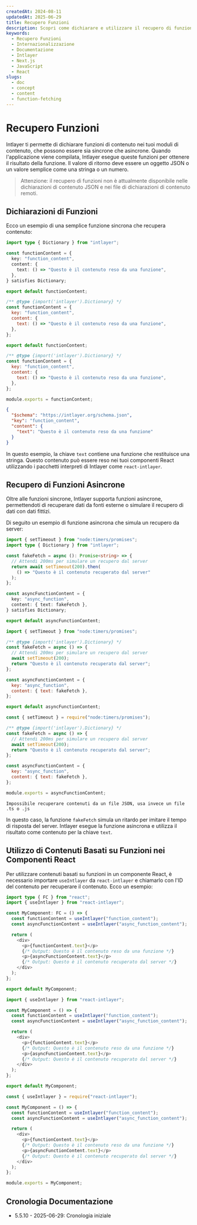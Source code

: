 ```yaml
---
createdAt: 2024-08-11
updatedAt: 2025-06-29
title: Recupero Funzioni
description: Scopri come dichiarare e utilizzare il recupero di funzioni nel tuo sito web multilingue. Segui i passaggi in questa documentazione online per configurare il tuo progetto in pochi minuti.
keywords:
  - Recupero Funzioni
  - Internazionalizzazione
  - Documentazione
  - Intlayer
  - Next.js
  - JavaScript
  - React
slugs:
  - doc
  - concept
  - content
  - function-fetching
---
```


# Recupero Funzioni

Intlayer ti permette di dichiarare funzioni di contenuto nei tuoi moduli di contenuto, che possono essere sia sincrone che asincrone. Quando l'applicazione viene compilata, Intlayer esegue queste funzioni per ottenere il risultato della funzione. Il valore di ritorno deve essere un oggetto JSON o un valore semplice come una stringa o un numero.

> Attenzione: il recupero di funzioni non è attualmente disponibile nelle dichiarazioni di contenuto JSON e nei file di dichiarazioni di contenuto remoti.

## Dichiarazioni di Funzioni

Ecco un esempio di una semplice funzione sincrona che recupera contenuto:

```typescript fileName="**/*.content.ts" contentDeclarationFormat="typescript"
import type { Dictionary } from "intlayer";

const functionContent = {
  key: "function_content",
  content: {
    text: () => "Questo è il contenuto reso da una funzione",
  },
} satisfies Dictionary;

export default functionContent;
```

```javascript fileName="**/*.content.mjs" contentDeclarationFormat="esm"
/** @type {import('intlayer').Dictionary} */
const functionContent = {
  key: "function_content",
  content: {
    text: () => "Questo è il contenuto reso da una funzione",
  },
};

export default functionContent;
```

```javascript fileName="**/*.content.cjs" contentDeclarationFormat="commonjs"
/** @type {import('intlayer').Dictionary} */
const functionContent = {
  key: "function_content",
  content: {
    text: () => "Questo è il contenuto reso da una funzione",
  },
};

module.exports = functionContent;
```

```json fileName="**/*.content.json" contentDeclarationFormat="json"
{
  "$schema": "https://intlayer.org/schema.json",
  "key": "function_content",
  "content": {
    "text": "Questo è il contenuto reso da una funzione"
  }
}
```

In questo esempio, la chiave `text` contiene una funzione che restituisce una stringa. Questo contenuto può essere reso nei tuoi componenti React utilizzando i pacchetti interpreti di Intlayer come `react-intlayer`.

## Recupero di Funzioni Asincrone

Oltre alle funzioni sincrone, Intlayer supporta funzioni asincrone, permettendoti di recuperare dati da fonti esterne o simulare il recupero di dati con dati fittizi.

Di seguito un esempio di funzione asincrona che simula un recupero da server:

```typescript fileName="**/*.content.ts" contentDeclarationFormat="typescript"
import { setTimeout } from "node:timers/promises";
import type { Dictionary } from "intlayer";

const fakeFetch = async (): Promise<string> => {
  // Attendi 200ms per simulare un recupero dal server
  return await setTimeout(200).then(
    () => "Questo è il contenuto recuperato dal server"
  );
};

const asyncFunctionContent = {
  key: "async_function",
  content: { text: fakeFetch },
} satisfies Dictionary;

export default asyncFunctionContent;
```

```javascript fileName="**/*.content.mjs" contentDeclarationFormat="esm"
import { setTimeout } from "node:timers/promises";

/** @type {import('intlayer').Dictionary} */
const fakeFetch = async () => {
  // Attendi 200ms per simulare un recupero dal server
  await setTimeout(200);
  return "Questo è il contenuto recuperato dal server";
};

const asyncFunctionContent = {
  key: "async_function",
  content: { text: fakeFetch },
};

export default asyncFunctionContent;
```

```javascript fileName="**/*.content.cjs" contentDeclarationFormat="commonjs"
const { setTimeout } = require("node:timers/promises");

/** @type {import('intlayer').Dictionary} */
const fakeFetch = async () => {
  // Attendi 200ms per simulare un recupero dal server
  await setTimeout(200);
  return "Questo è il contenuto recuperato dal server";
};

const asyncFunctionContent = {
  key: "async_function",
  content: { text: fakeFetch },
};

module.exports = asyncFunctionContent;
```

```plaintext fileName="**/*.content.json" contentDeclarationFormat="json"
Impossibile recuperare contenuti da un file JSON, usa invece un file .ts o .js
```

In questo caso, la funzione `fakeFetch` simula un ritardo per imitare il tempo di risposta del server. Intlayer esegue la funzione asincrona e utilizza il risultato come contenuto per la chiave `text`.

## Utilizzo di Contenuti Basati su Funzioni nei Componenti React

Per utilizzare contenuti basati su funzioni in un componente React, è necessario importare `useIntlayer` da `react-intlayer` e chiamarlo con l'ID del contenuto per recuperare il contenuto. Ecco un esempio:

```typescript fileName="**/*.jsx" codeFormat="typescript"
import type { FC } from "react";
import { useIntlayer } from "react-intlayer";

const MyComponent: FC = () => {
  const functionContent = useIntlayer("function_content");
  const asyncFunctionContent = useIntlayer("async_function_content");

  return (
    <div>
      <p>{functionContent.text}</p>
      {/* Output: Questo è il contenuto reso da una funzione */}
      <p>{asyncFunctionContent.text}</p>
      {/* Output: Questo è il contenuto recuperato dal server */}
    </div>
  );
};

export default MyComponent;
```

```javascript fileName="**/*.mjx" codeFormat="esm"
import { useIntlayer } from "react-intlayer";

const MyComponent = () => {
  const functionContent = useIntlayer("function_content");
  const asyncFunctionContent = useIntlayer("async_function_content");

  return (
    <div>
      <p>{functionContent.text}</p>
      {/* Output: Questo è il contenuto reso da una funzione */}
      <p>{asyncFunctionContent.text}</p>
      {/* Output: Questo è il contenuto recuperato dal server */}
    </div>
  );
};

export default MyComponent;
```

```javascript fileName="**/*.cjs" codeFormat="commonjs"
const { useIntlayer } = require("react-intlayer");

const MyComponent = () => {
  const functionContent = useIntlayer("function_content");
  const asyncFunctionContent = useIntlayer("async_function_content");

  return (
    <div>
      <p>{functionContent.text}</p>
      {/* Output: Questo è il contenuto reso da una funzione */}
      <p>{asyncFunctionContent.text}</p>
      {/* Output: Questo è il contenuto recuperato dal server */}
    </div>
  );
};

module.exports = MyComponent;
```

## Cronologia Documentazione

- 5.5.10 - 2025-06-29: Cronologia iniziale
